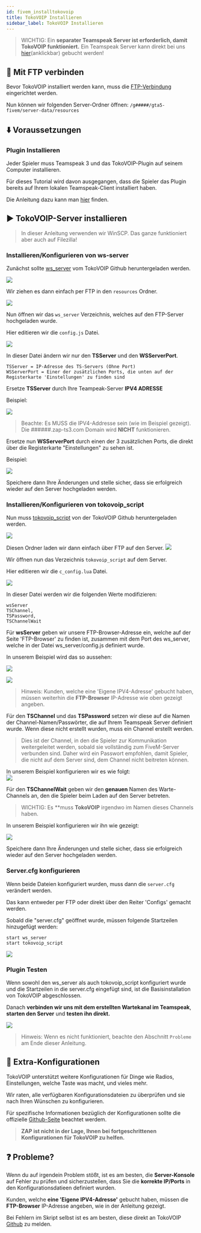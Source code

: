 ```yaml
---
id: fivem_installtokovoip
title: TokoVOIP Installieren
sidebar_label: TokoVOIP Installieren
---
```


> WICHTIG: Ein **separater Teamspeak Server ist erforderlich, damit TokoVOIP funktioniert.** Ein Teamspeak Server kann direkt bei uns [hier](https://zap-hosting.com/en/shop/product/teamspeak3-server/)(anklickbar) gebucht werden!

## 📶 Mit FTP verbinden

Bevor TokoVOIP installiert werden kann, muss die [FTP-Verbindung](gameserver_ftpaccess.md) eingerichtet werden.

Nun können wir folgenden Server-Ordner öffnen:
`/g#####/gta5-fivem/server-data/resources`

## ⬇️ Voraussetzungen

### Plugin Installieren 

Jeder Spieler muss Teamspeak 3 und das TokoVOIP-Plugin auf seinem Computer installieren.

Für dieses Tutorial wird davon ausgegangen, dass die Spieler das Plugin bereits auf Ihrem lokalen Teamspeak-Client installiert haben.

Die Anleitung dazu kann man [hier](https://github.com/Itokoyamato/TokoVOIP_TS3#players-setting-up-the-ts3-plugin) finden.

## ▶️ TokoVOIP-Server installieren

> In dieser Anleitung verwenden wir WinSCP. Das ganze funktioniert aber auch auf Filezilla! 

### Installieren/Konfigurieren von ws-server

Zunächst sollte [ws_server](https://github.com/Itokoyamato/TokoVOIP_TS3/releases) vom TokoVOIP Github heruntergeladen werden. 

![](https://screensaver01.zap-hosting.com/index.php/s/zecMzwqWJbXXws7/preview)

Wir ziehen es dann einfach per FTP in den `resources` Ordner.

![](https://screensaver01.zap-hosting.com/index.php/s/HT2pDJDxA2GkWjf/preview)

Nun öffnen wir das `ws_server` Verzeichnis, welches auf den FTP-Server hochgeladen wurde.

Hier editieren wir die `config.js` Datei.

![](https://screensaver01.zap-hosting.com/index.php/s/tPgiQBgjTkRKAC2/preview)

In dieser Datei ändern wir nur den **TSServer** und den **WSServerPort**.

```
TSServer = IP-Adresse des TS-Servers (Ohne Port)
WSServerPort = Einer der zusätzlichen Ports, die unten auf der Registerkarte 'Einstellungen' zu finden sind 
```

Ersetze **TSServer** durch Ihre Teampeak-Server **IPV4 ADRESSE**

Beispiel:

![](https://screensaver01.zap-hosting.com/index.php/s/kwEWMBGifyLNXfN/preview)

> Beachte: Es MUSS die IPV4-Addresse sein (wie im Beispiel gezeigt). Die ######.zap-ts3.com Domain wird **NICHT** funktionieren. 

Ersetze nun **WSServerPort** durch einen der 3 zusätzlichen Ports, die direkt über die Registerkarte "Einstellungen" zu sehen ist.

Beispiel:

![](https://screensaver01.zap-hosting.com/index.php/s/9G74ZL377qPWaMC/preview)

Speichere dann Ihre Änderungen und stelle sicher, dass sie erfolgreich wieder auf den Server hochgeladen werden. 

### Installieren/Konfigurieren von tokovoip_script

Nun muss [tokovoip_script](https://github.com/Itokoyamato/TokoVOIP_TS3/releases) von der TokoVOIP Github heruntergeladen werden. 

![](https://screensaver01.zap-hosting.com/index.php/s/MZAbALc9TAnCYpp/preview)

Diesen Ordner laden wir dann einfach über FTP auf den Server.
![](https://screensaver01.zap-hosting.com/index.php/s/bprDorAtjj6kwSc/preview)

Wir öffnen nun das Verzeichnis `tokovoip_script` auf dem Server.

Hier editieren wir die `c_config.lua` Datei.

![](https://screensaver01.zap-hosting.com/index.php/s/CYApowwqfR4SymK/preview)

In dieser Datei werden wir die folgenden Werte modifizieren:
```
wsServer
TSChannel,
TSPassword, 
TSChannelWait
```

Für **wsServer** geben wir unsere FTP-Browser-Adresse ein, welche auf der Seite 'FTP-Browser' zu finden ist, zusammen mit dem Port des ws_server, welche in der Datei ws_server/config.js definiert wurde.

In unserem Beispiel wird das so aussehen:

![](https://screensaver01.zap-hosting.com/index.php/s/zNeoJSZ2CCTAKX3/preview)

![](https://screensaver01.zap-hosting.com/index.php/s/XspTrR84NkksS3H/preview)

> Hinweis: Kunden, welche eine 'Eigene IPV4-Adresse' gebucht haben, müssen weiterhin die **FTP-Browser** IP-Adresse wie oben gezeigt angeben. 

Für den **TSChannel** und das **TSPassword** setzen wir diese auf die Namen der Channel-Namen/Passwörter, die auf Ihrem Teamspeak Server definiert wurde. Wenn diese nicht erstellt wurden, muss ein Channel erstellt werden.

> Dies ist der Channel, in den die Spieler zur Kommunikation weitergeleitet werden, sobald sie vollständig zum FiveM-Server verbunden sind. Daher wird ein Passwort empfohlen, damit Spieler, die nicht auf dem Server sind, dem Channel nicht beitreten können. 

In unserem Beispiel konfigurieren wir es wie folgt:  
![](https://screensaver01.zap-hosting.com/index.php/s/zd4BjWNed9TWzpb/preview)

Für den **TSChannelWait** geben wir den **genauen** Namen des Warte-Channels an, den die Spieler beim Laden auf den Server betreten.

> WICHTIG: Es **muss **TokoVOIP** irgendwo im Namen dieses Channels haben. 

In unserem Beispiel konfigurieren wir ihn wie gezeigt:

![](https://screensaver01.zap-hosting.com/index.php/s/PBzcD6BZ8c2cTpQ/preview)

Speichere dann Ihre Änderungen und stelle sicher, dass sie erfolgreich wieder auf den Server hochgeladen werden. 

### Server.cfg konfigurieren

Wenn beide Dateien konfiguriert wurden, muss dann die `server.cfg` verändert werden.

Das kann entweder per FTP oder direkt über den Reiter 'Configs' gemacht werden. 

Sobald die "server.cfg" geöffnet wurde, müssen folgende Startzeilen hinzugefügt werden:

```
start ws_server
start tokovoip_script
```
![](https://screensaver01.zap-hosting.com/index.php/s/mqr2E42jSAYHtMz/preview)

### Plugin Testen

Wenn sowohl den ws_server als auch tokovoip_script konfiguriert wurde und die Startzeilen in die server.cfg eingefügt sind, ist die Basisinstallation von TokoVOIP abgeschlossen. 

Danach **verbinden wir uns mit dem erstellten Wartekanal im Teamspeak**, **starten den Server** und **testen ihn direkt.**

![](https://screensaver01.zap-hosting.com/index.php/s/9yiZP2NgyJ7DyMS/preview)

> Hinweis: Wenn es nicht funktioniert, beachte den Abschnitt `Probleme` am Ende dieser Anleitung.

## 📃 Extra-Konfigurationen

TokoVOIP unterstützt weitere Konfigurationen für Dinge wie Radios, Einstellungen, welche Taste was macht, und vieles mehr.

Wir raten, alle verfügbaren Konfigurationsdateien zu überprüfen und sie nach Ihren Wünschen zu konfigurieren.

Für spezifische Informationen bezüglich der Konfigurationen sollte die offizielle [Github-Seite](https://github.com/Itokoyamato/TokoVOIP_TS3) beachtet werdem.

> **ZAP ist nicht in der Lage, Ihnen bei fortgeschrittenen Konfigurationen für TokoVOIP zu helfen.**


## ❓ Probleme? 

Wenn du auf irgendein Problem stößt, ist es am besten, die **Server-Konsole** auf Fehler zu prüfen und sicherzustellen, dass Sie die **korrekte IP/Ports** in den Konfigurationsdatieen definiert wurden.

Kunden, welche **eine 'Eigene IPV4-Adresse'** gebucht haben, müssen die **FTP-Browser** IP-Adresse angeben, wie in der Anleitung gezeigt. 

Bei Fehlern im Skript selbst ist es am besten, diese direkt an TokoVOIP [Github](https://github.com/Itokoyamato/TokoVOIP_TS3) zu melden.
